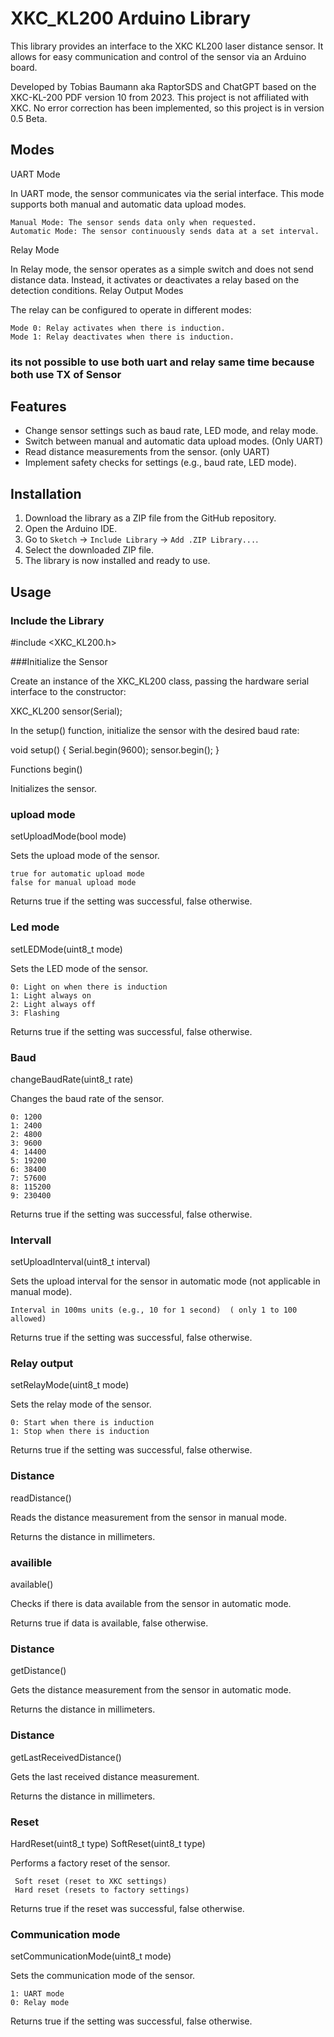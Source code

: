 # XKC_KL200 Arduino Library

This library provides an interface to the XKC KL200 laser distance sensor. It allows for easy communication and control of the sensor via an Arduino board.

Developed by Tobias Baumann aka RaptorSDS and ChatGPT based on the XKC-KL-200 PDF version 10 from 2023. This project is not affiliated with XKC. No error correction has been implemented, so this project is in version 0.5 Beta.


## Modes
UART Mode

In UART mode, the sensor communicates via the serial interface. This mode supports both manual and automatic data upload modes.

    Manual Mode: The sensor sends data only when requested.
    Automatic Mode: The sensor continuously sends data at a set interval.

Relay Mode

In Relay mode, the sensor operates as a simple switch and does not send distance data. Instead, it activates or deactivates a relay based on the detection conditions.
Relay Output Modes

The relay can be configured to operate in different modes:

    Mode 0: Relay activates when there is induction.
    Mode 1: Relay deactivates when there is induction.


### its not possible to use both uart and relay same time because both use TX of Sensor
    

## Features

- Change sensor settings such as baud rate, LED mode, and relay mode.
- Switch between manual and automatic data upload modes. (Only UART)
- Read distance measurements from the sensor. (only UART)
- Implement safety checks for settings (e.g., baud rate, LED mode).

## Installation

1. Download the library as a ZIP file from the GitHub repository.
2. Open the Arduino IDE.
3. Go to `Sketch` -> `Include Library` -> `Add .ZIP Library...`.
4. Select the downloaded ZIP file.
5. The library is now installed and ready to use.

## Usage

### Include the Library


#include <XKC_KL200.h>




###Initialize the Sensor

Create an instance of the XKC_KL200 class, passing the hardware serial interface to the constructor:

XKC_KL200 sensor(Serial);

In the setup() function, initialize the sensor with the desired baud rate:




void setup() {
    Serial.begin(9600);
    sensor.begin();
}

Functions
begin()

Initializes the sensor.




### upload mode
setUploadMode(bool mode)

Sets the upload mode of the sensor.

    true for automatic upload mode
    false for manual upload mode

Returns true if the setting was successful, false otherwise.




### Led mode
setLEDMode(uint8_t mode)

Sets the LED mode of the sensor.

    0: Light on when there is induction
    1: Light always on
    2: Light always off
    3: Flashing

Returns true if the setting was successful, false otherwise.




### Baud
changeBaudRate(uint8_t rate)

Changes the baud rate of the sensor.

    0: 1200
    1: 2400
    2: 4800
    3: 9600
    4: 14400
    5: 19200
    6: 38400
    7: 57600
    8: 115200
    9: 230400

Returns true if the setting was successful, false otherwise.



### Intervall
setUploadInterval(uint8_t interval)

Sets the upload interval for the sensor in automatic mode (not applicable in manual mode).

    Interval in 100ms units (e.g., 10 for 1 second)  ( only 1 to 100 allowed)

Returns true if the setting was successful, false otherwise.




### Relay output
setRelayMode(uint8_t mode)

Sets the relay mode of the sensor.

    0: Start when there is induction
    1: Stop when there is induction

Returns true if the setting was successful, false otherwise.



### Distance
readDistance()

Reads the distance measurement from the sensor in manual mode.

Returns the distance in millimeters.




### availible
available()

Checks if there is data available from the sensor in automatic mode.

Returns true if data is available, false otherwise.


 
### Distance
getDistance()

Gets the distance measurement from the sensor in automatic mode.

Returns the distance in millimeters.



### Distance
getLastReceivedDistance()

Gets the last received distance measurement.

Returns the distance in millimeters.


### Reset
HardReset(uint8_t type)
SoftReset(uint8_t type)

Performs a factory reset of the sensor.

     Soft reset (reset to XKC settings)
     Hard reset (resets to factory settings)

Returns true if the reset was successful, false otherwise.

### Communication mode
setCommunicationMode(uint8_t mode)

Sets the communication mode of the sensor.

    1: UART mode
    0: Relay mode

Returns true if the setting was successful, false otherwise.
